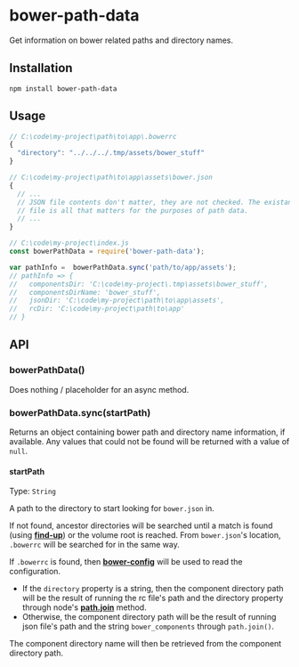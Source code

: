 # bower-path-data

Get information on bower related paths and directory names.

## Installation

```
npm install bower-path-data
```

## Usage

```javascript
// C:\code\my-project\path\to\app\.bowerrc
{
  "directory": "../../../.tmp/assets/bower_stuff"
}
```

```javascript
// C:\code\my-project\path\to\app\assets\bower.json
{
  // ...
  // JSON file contents don't matter, they are not checked. The existance of the
  // file is all that matters for the purposes of path data.
  // ...
}
```

```javascript
// C:\code\my-project\index.js
const bowerPathData = require('bower-path-data');

var pathInfo =  bowerPathData.sync('path/to/app/assets');
// pathInfo => {
//   componentsDir: 'C:\code\my-project\.tmp\assets\bower_stuff',
//   componentsDirName: 'bower_stuff',
//   jsonDir: 'C:\code\my-project\path\to\app\assets',
//   rcDir: 'C:\code\my-project\path\to\app'
// }
```

## API

### bowerPathData()

Does nothing / placeholder for an async method.

### bowerPathData.sync(startPath)

Returns an object containing bower path and directory name information, if available. Any values that could not be found will be returned with a value of `null`.


#### startPath

Type: `String`

A path to the directory to start looking for `bower.json` in.

If not found, ancestor directories will be searched until a match is found (using [**find-up**](https://github.com/sindresorhus/find-up)) or the volume root is reached. From `bower.json`'s location, `.bowerrc` will be searched for in the same way.

If `.bowerrc` is found, then [**bower-config**](https://github.com/bower/bower/tree/master/packages/bower-config) will be used to read the configuration. 

-   If the `directory` property is a string, then the component directory path will be the result of running the rc file's path and the directory property through node's [**path.join**](https://nodejs.org/dist/latest-v6.x/docs/api/path.html#path_path_join_paths) method.
-   Otherwise, the component directory path will be the result of running json file's path and the string `bower_components` through `path.join()`.

The component directory name will then be retrieved from the component directory path.
